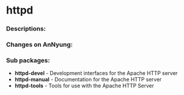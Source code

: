 # httpd

### Descriptions:


### Changes on AnNyung:


### Sub packages:
* **httpd-devel** - Development interfaces for the Apache HTTP server
* **httpd-manual** - Documentation for the Apache HTTP server
* **httpd-tools** - Tools for use with the Apache HTTP Server